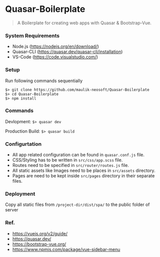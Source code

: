 # Quasar-Boilerplate

> A Boilerplate for creating web apps with Quasar & Bootstrap-Vue.

### System Requirements
- Node.js (https://nodejs.org/en/download/)
- Quasar-CLI (https://quasar.dev/quasar-cli/installation)
- VS-Code (https://code.visualstudio.com/)

### Setup

Run following commands sequentially

```
$> git clone https://github.com/maulik-neosoft/Quasar-Boilerplate
$> cd Quasar-Boilerplate
$> npm install
```

### Commands
Devlopment:
```$> quasar dev```

Production Build:
```$> quasar build```

### Configurtation
- All app related configuration can be found in `quasar.conf.js` file.
- CSS/Styling has to be written in `src/css/app.scss` file.
- Routes need to be specified in `src/router/routes.js` file.
- All static assets like Images need to be places in `src/assets` directory.
- Pages are need to be kept inside `src/pages` directory in their separate files.

### Deployment
Copy all static files from `/project-dir/dist/spa/` to the public folder of server


### Ref.
* https://vuejs.org/v2/guide/
* https://quasar.dev/
* https://bootstrap-vue.org/
* https://www.npmjs.com/package/vue-sidebar-menu
